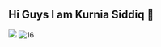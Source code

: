 ## Hi Guys I am Kurnia Siddiq 👋

<!--
**kursisiddiqsiddiq-ui/kursisiddiqsiddiq-ui** is a ✨ _special_ ✨ repository because its `README.md` (this file) appears on your GitHub profile.

Here are some ideas to get you started:

- 🔭 I’m currently working on ...
- 🌱 I’m currently learning ...
- 👯 I’m looking to collaborate on ...
- 🤔 I’m looking for help with ...
- 💬 Ask me about ...
- 📫 How to reach me: ...
- 😄 Pronouns: ...
- ⚡ Fun fact: ...
-->
![](https://media3.giphy.com/media/v1.Y2lkPTc5MGI3NjExMDZxNXJxYXllYXJweDZoNWFhcm94OTQzYXk0eXdpMXJ6MDR3enZhbiZlcD12MV9pbnRlcm5hbF9naWZfYnlfaWQmY3Q9Zw/lsdd32H2EqjXGRhWu4/giphy.gif)
![16](https://github.com/user-attachments/assets/e12262a2-175e-497a-89c2-0eb8ae33e3e4)

